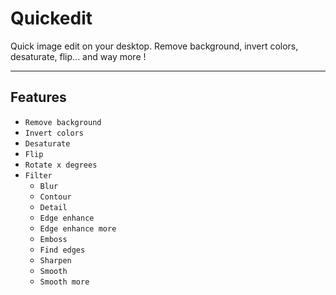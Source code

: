 # Quickedit
Quick image edit on your desktop. Remove background, invert colors, desaturate, flip... and way more !
- - - -
## Features ##
* `Remove background`
* `Invert colors`
* `Desaturate`
* `Flip`
* `Rotate x degrees`
* `Filter`
  * `Blur`
  * `Contour`
  * `Detail`
  * `Edge enhance`
  * `Edge enhance more`
  * `Emboss`
  * `Find edges`
  * `Sharpen`
  * `Smooth`
  * `Smooth more`
